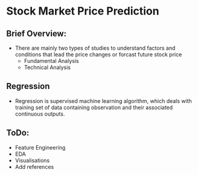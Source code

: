 # Stock Market Price Prediction

## Brief Overview:

  * There are mainly two types of studies to understand factors and conditions that lead the price changes or forcast future stock price
    * Fundamental Analysis
    * Technical Analysis

## Regression

  * Regression is supervised machine learning algorithm, which deals with training set of data containing observation and their associated continuous outputs.

## ToDo:

* Feature Engineering
* EDA
* Visualisations
* Add references
